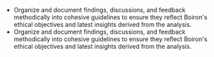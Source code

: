- Organize and document findings, discussions, and feedback methodically into cohesive guidelines to ensure they reflect Boiron's ethical objectives and latest insights derived from the analysis.
- Organize and document findings, discussions, and feedback methodically into cohesive guidelines to ensure they reflect Boiron's ethical objectives and latest insights derived from the analysis.